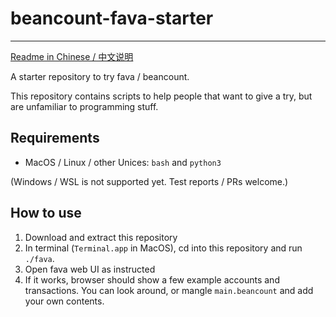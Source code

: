 # beancount-fava-starter

---

[Readme in Chinese / 中文说明](README-zhcn.md)

A starter repository to try fava / beancount.

This repository contains scripts to help people that want to give a try, but are unfamiliar to programming stuff.

## Requirements

- MacOS / Linux / other Unices: `bash` and `python3`

(Windows / WSL is not supported yet. Test reports / PRs welcome.)

## How to use

1. Download and extract this repository
2. In terminal (`Terminal.app` in MacOS), cd into this repository and run `./fava`.
3. Open fava web UI as instructed
4. If it works, browser should show a few example accounts and transactions. You can look around, or mangle `main.beancount` and add your own contents.
